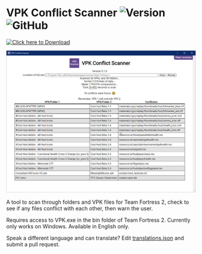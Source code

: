 # VPK Conflict Scanner ![Version](https://img.shields.io/badge/version-0.2.0-yellow) ![GitHub](https://img.shields.io/github/license/NicholasDJM/vpkscan)

[![Click here to Download](https://img.shields.io/static/v1?label=&message=Click%20here%20to%20Download&color=blue)](https://github.com/NicholasDJM/vpkscan/releases/download/0.1.0/vpkscan-release.zip)

![VPK Scanner App](screenshots/Conflictions.png)  


A tool to scan through folders and VPK files for Team Fortress 2, check to see if any files conflict with each other, then warn the user.

Requires access to VPK.exe in the bin folder of Team Fortress 2.
Currently only works on Windows.
Available in English only.

Speak a different language and can translate? Edit [translations.json](https://github.com/NicholasDJM/vpkscan/edit/main/resources/translations.json) and submit a pull request.